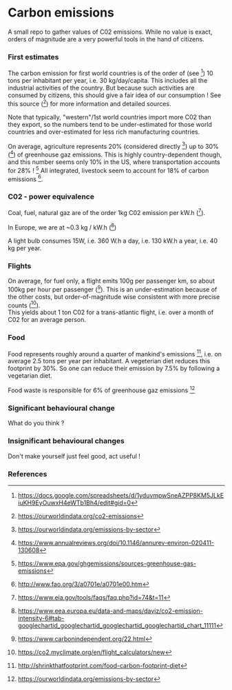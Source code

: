 # Carbon emissions
A small repo to gather values of C02 emissions. While no value is exact, orders of magnitude are a very powerful tools in the hand of citizens. 

### First estimates
The carbon emission for first world countries is of the order of (see  [^spreadsheet]) 10 tons per inhabitant per year, i.e. 
30 kg/day/capita. This includes all the industrial activities of the country. But because such activities are consumed by citizens, this should give a fair idea of our consumption ! See this source ([^ourworld]) for more information and detailed sources.

Note that typically, "western"/1st world countries import more C02 than they export, so the numbers tend to be under-estimated for those world countries and over-estimated for less rich manufacturing countries.  

On average, agriculture represents 20% (considered directly [^data_sector]) up to 30% ([^food]) of greenhouse gaz emissions. This is highly country-dependent though, and this number seems only 10% in the US, where transportation accounts for 28% ! [^EPA_sources]
All integrated, livestock seem to account for 18% of carbon emissions [^fao_livestock]. 


### C02 - power equivalence
Coal, fuel, natural gaz are of the order 1kg C02 emission per kW.h ([^US_eia]).

In Europe, we are at ~0.3 kg / kW.h ([^EU_eea])

A light bulb consumes 15W, i.e. 360 W.h a day, i.e. 130 kW.h a year, i.e. 40 kg per year.  


 
### Flights
On average, for fuel only, a flight emits 100g per passenger km, so about 100kg per hour per passenger ([^carbon_flight]). 
This is an under-estimation because of the other costs, but order-of-magnitude wise consistent with more precise counts ([^flight_calculator]).  
This yields about 1 ton C02 for a trans-atlantic flight, i.e. over a month of C02 for an average person.

### Food
Food represents roughly around a quarter of mankind's emissions [^shrink], i.e. on average 2.5 tons per year per inhabitant.
A vegeterian diet reduces this footprint by 30%. So one can reduce their emission by 7.5% by following a vegetarian diet.


Food waste is responsible for 6% of greenhouse gaz emissions [^data_sector]



### Significant behavioural change
What do you think ?

### Insignificant behavioural changes
Don't make yourself just feel good, act useful !

### References 
[^spreadsheet]: https://docs.google.com/spreadsheets/d/1yduvmpwSneAZPP8KM5JLkEiuKH9EyOuwxH4eWTb1Bh4/edit#gid=0
[^US_eia]: https://www.eia.gov/tools/faqs/faq.php?id=74&t=11
[^EU_eea]: https://www.eea.europa.eu/data-and-maps/daviz/co2-emission-intensity-6#tab-googlechartid_googlechartid_googlechartid_googlechartid_chart_11111
[^carbon_flight]: https://www.carbonindependent.org/22.html
[^flight_calculator]: https://co2.myclimate.org/en/flight_calculators/new
[^ourworld]: https://ourworldindata.org/co2-emissions
[^food]: https://www.annualreviews.org/doi/10.1146/annurev-environ-020411-130608
[^EPA_sources]: https://www.epa.gov/ghgemissions/sources-greenhouse-gas-emissions
[^data_sector]: https://ourworldindata.org/emissions-by-sector
[^fao_livestock]: http://www.fao.org/3/a0701e/a0701e00.htm
[^shrink]: http://shrinkthatfootprint.com/food-carbon-footprint-diet
